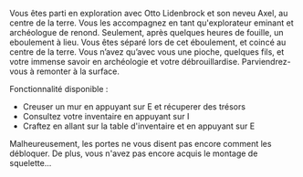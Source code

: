 Vous êtes parti en exploration avec Otto Lidenbrock et son neveu Axel, au centre de la terre. Vous les accompagnez en tant qu'explorateur eminant et archéologue de renond. Seulement, après quelques heures de fouille, un eboulement à lieu. Vous êtes séparé lors de cet éboulement, et coincé au centre de la terre. Vous n’avez qu’avec vous une pioche, quelques fils, et votre immense savoir en archéologie et votre débrouillardise. Parviendrez-vous à remonter à la surface. 

Fonctionnalité disponible :

- Creuser un mur en appuyant sur E et récuperer des trésors
- Consultez votre inventaire en appuyant sur I
- Craftez en allant sur la table d'inventaire et en appuyant sur E

Malheureusement, les portes ne vous disent pas encore comment les débloquer.
De plus, vous n'avez pas encore acquis le montage de squelette...